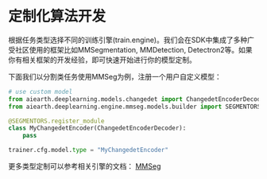 # 定制化算法开发

根据任务类型选择不同的训练引擎(train.engine)。我们会在SDK中集成了多种广受社区使用的框架比如MMSegmentation, MMDetection, Detectron2等。如果你有相关框架的开发经验，即可快速开始进行你的模型定制。

下面我们以分割类任务使用MMSeg为例，注册一个用户自定义模型：

```Python
# use custom model
from aiearth.deeplearning.models.changedet import ChangedetEncoderDecoder
from aiearth.deeplearning.engine.mmseg.models.builder import SEGMENTORS

@SEGMENTORS.register_module
class MyChangedetEncoder(ChangedetEncoderDecoder):
    pass

trainer.cfg.model.type = "MyChangedetEncoder"
```

更多类型定制可以参考相关引擎的文档：
[MMSeg](https://github.com/open-mmlab/mmsegmentation/blob/master/docs/zh_cn/tutorials/customize_models.md)
